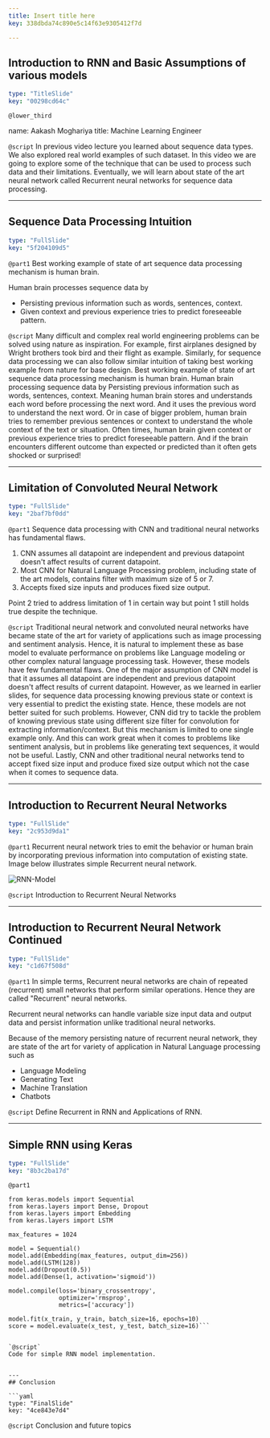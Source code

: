 ```yaml
---
title: Insert title here
key: 338dbda74c890e5c14f63e9305412f7d

---
```

## Introduction to RNN and Basic Assumptions of various models

```yaml
type: "TitleSlide"
key: "00298cd64c"
```

`@lower_third`

name: Aakash Moghariya
title: Machine Learning Engineer


`@script`
In previous video lecture you learned about sequence data types. We also explored real world examples of such dataset. In this video we are going to explore some of the technique that can be used to process such data and their limitations. Eventually, we will learn about state of the art neural network called Recurrent neural networks for sequence data processing.


---
## Sequence Data Processing Intuition

```yaml
type: "FullSlide"
key: "5f204109d5"
```

`@part1`
Best working example of state of art sequence data processing mechanism is human brain.

Human brain processes sequence data by

- Persisting previous information such as words, sentences, context.
- Given context and previous experience tries to predict foreseeable pattern.


`@script`
Many difficult and complex real world engineering problems can be solved using nature as inspiration. For example, first airplanes designed by Wright brothers took bird and their flight as example. Similarly, for sequence data processing we can also follow similar intuition of taking best working example from nature for base design. Best working example of state of art sequence data processing mechanism is human brain. Human brain processing sequence data by Persisting previous information such as words, sentences, context. Meaning human brain stores and understands each word before processing the next word. And it uses the previous word to understand the next word. Or in case of bigger problem, human brain tries to remember previous sentences or context to understand the whole context of the text or situation. Often times, human brain given context or previous experience tries to predict foreseeable pattern. And if the brain encounters different outcome than expected or predicted than it often gets shocked or surprised!


---
## Limitation of Convoluted Neural Network

```yaml
type: "FullSlide"
key: "2baf7bf0dd"
```

`@part1`
Sequence data processing with CNN and traditional neural networks has fundamental flaws.

1. CNN assumes all datapoint are independent and previous datapoint doesn't affect results of current datapoint.
2. Most CNN for Natural Language Processing problem, including state of the art models, contains filter with maximum size of 5 or 7.
3. Accepts fixed size inputs and produces fixed size output.

Point 2 tried to address limitation of 1 in certain way but point 1 still holds true despite the technique.


`@script`
Traditional neural network and convoluted neural networks have became state of the art for variety of applications such as image processing and sentiment analysis. Hence, it is natural to implement these as base model to evaluate performance on problems like Language modeling or other complex natural language processing task. However, these models have few fundamental flaws. One of the major assumption of CNN model is that it assumes all datapoint are independent and previous datapoint doesn't affect results of current datapoint. However, as we learned in earlier slides, for sequence data processing knowing previous state or context is very essential to predict the existing state. Hence, these models are not better suited for such problems. However, CNN did try to tackle the problem of knowing previous state using different size filter for convolution for extracting information/context. But this mechanism is limited to one single example only. And this can work great when it comes to problems like sentiment analysis, but in problems like generating text sequences, it would not be useful. Lastly, CNN and other traditional neural networks tend to accept fixed size input and produce fixed size output which not the case when it comes to sequence data.


---
## Introduction to Recurrent Neural Networks

```yaml
type: "FullSlide"
key: "2c953d9da1"
```

`@part1`
Recurrent neural network tries to emit the behavior or human brain by incorporating previous information into computation of existing state. Image below illustrates simple Recurrent neural network.

![RNN-Model](https://i.imgur.com/OqXYQX5.png)


`@script`
Introduction to Recurrent Neural Networks


---
## Introduction to Recurrent Neural Network Continued

```yaml
type: "FullSlide"
key: "c1d67f508d"
```

`@part1`
In simple terms, Recurrent neural networks are chain of repeated (recurrent) small networks that perform similar operations. Hence they are called "Recurrent" neural networks. 

Recurrent neural networks can handle variable size input data and output data and persist information unlike traditional neural networks.

Because of the memory persisting nature of recurrent neural network, they are state of the art for variety of application in Natural Language processing such as 
- Language Modeling
- Generating Text
- Machine Translation
- Chatbots


`@script`
Define Recurrent in RNN and Applications of RNN.


---
## Simple RNN using Keras

```yaml
type: "FullSlide"
key: "8b3c2ba17d"
```

`@part1`
```
from keras.models import Sequential
from keras.layers import Dense, Dropout
from keras.layers import Embedding
from keras.layers import LSTM

max_features = 1024

model = Sequential()
model.add(Embedding(max_features, output_dim=256))
model.add(LSTM(128))
model.add(Dropout(0.5))
model.add(Dense(1, activation='sigmoid'))

model.compile(loss='binary_crossentropy',
              optimizer='rmsprop',
              metrics=['accuracy'])

model.fit(x_train, y_train, batch_size=16, epochs=10)
score = model.evaluate(x_test, y_test, batch_size=16)```


`@script`
Code for simple RNN model implementation.


---
## Conclusion

```yaml
type: "FinalSlide"
key: "4ce843e7d4"
```

`@script`
Conclusion and future topics

